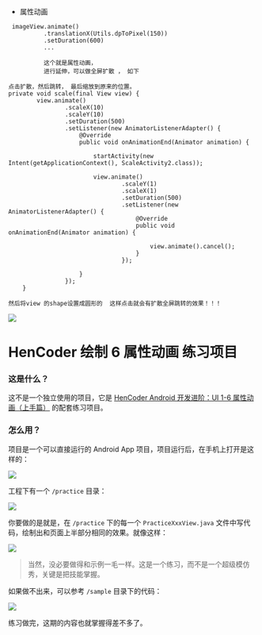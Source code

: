 
- 属性动画
```
 imageView.animate()
          .translationX(Utils.dpToPixel(150))
          .setDuration(600)
          ...

          这个就是属性动画，
          进行延伸，可以做全屏扩散 ， 如下

点击扩散，然后跳转， 最后缩放到原来的位置。
private void scale(final View view) {
        view.animate()
                .scaleX(10)
                .scaleY(10)
                .setDuration(500)
                .setListener(new AnimatorListenerAdapter() {
                    @Override
                    public void onAnimationEnd(Animator animation) {

                        startActivity(new Intent(getApplicationContext(), ScaleActivity2.class));

                        view.animate()
                                .scaleY(1)
                                .scaleX(1)
                                .setDuration(500)
                                .setListener(new AnimatorListenerAdapter() {
                                    @Override
                                    public void onAnimationEnd(Animator animation) {

                                        view.animate().cancel();
                                    }
                                });

                    }
                });
    }

然后将view 的shape设置成圆形的  这样点击就会有扩散全屏跳转的效果！！！

```

![](images/icon.png)

HenCoder 绘制 6 属性动画 练习项目
===

### 这是什么？

这不是一个独立使用的项目，它是 [HenCoder Android 开发进阶：UI 1-6 属性动画（上手篇）](http://hencoder.com/ui-1-6) 的配套练习项目。

### 怎么用？

项目是一个可以直接运行的 Android App 项目，项目运行后，在手机上打开是这样的：

![](images/preview.png)

工程下有一个 `/practice` 目录：

![](images/project_practice.png)

你要做的是就是，在 `/practice` 下的每一个 `PracticeXxxView.java` 文件中写代码，绘制出和页面上半部分相同的效果。就像这样：

![](images/preview_after.png)

> 当然，没必要做得和示例一毛一样。这是一个练习，而不是一个超级模仿秀，关键是把技能掌握。

如果做不出来，可以参考 `/sample` 目录下的代码：

![](images/project_sample.png)

练习做完，这期的内容也就掌握得差不多了。